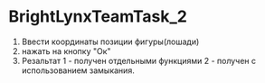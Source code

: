 # BrightLynxTeamTask_2
1. Ввести координаты позиции фигуры(лошади)
2. нажать на кнопку "Ок"
3. Резальтат 1 - получен отдельными функциями
	2 - получен с использованием замыкания.